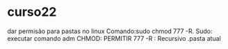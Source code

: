 # curso22
dar permisão para pastas no linux 
Comando:sudo chmod 777 -R.
Sudo: executar comando adm   CHMOD: PERMITIR  777  -R : Recursivo  .pasta atual 

